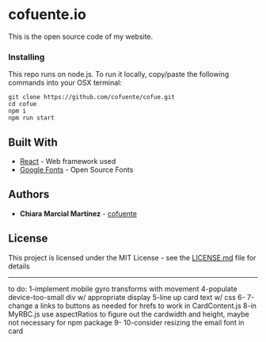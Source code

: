 # cofuente.io

This is the open source code of my website.

### Installing

This repo runs on node.js. To run it locally, copy/paste the following commands into your OSX terminal:

```
git clone https://github.com/cofuente/cofue.git
cd cofue
npm i
npm run start
```

## Built With

- [React](https://reactjs.org/) - Web framework used
- [Google Fonts](https://fonts.google.com/) - Open Source Fonts

## Authors

- **Chiara Marcial Martínez** - [cofuente](https://github.com/cofuente)

## License

This project is licensed under the MIT License - see the [LICENSE.md](LICENSE.md) file for details

---

to do:
1-implement mobile gyro transforms with movement
4-populate device-too-small div w/ appropriate display
5-line up card text w/ css
6-
7-change a links to buttons as needed for hrefs to work in CardContent.js
8-in MyRBC.js use aspectRatios to figure out the cardwidth and height, maybe not necessary for npm package
9-
10-consider resizing the email font in card